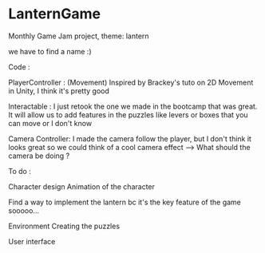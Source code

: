 # LanternGame
Monthly Game Jam project, theme: lantern

we have to find a name :)

Code : 

PlayerController : (Movement)
Inspired by Brackey's tuto on 2D Movement in Unity, I think it's pretty good

Interactable :
I just retook the one we made in the bootcamp that was great. It will allow us to add features in the puzzles like levers
or boxes that you can move or I don't know
 
Camera Controller:
I made the camera follow the player, but I don't think it looks great so we could think of a cool camera effect
 --> What should the camera be doing ?
 
To do : 
 
Character design 
Animation of the character
 
Find a way to implement the lantern bc it's the key feature of the game sooooo...

Environment
Creating the puzzles 

User interface
